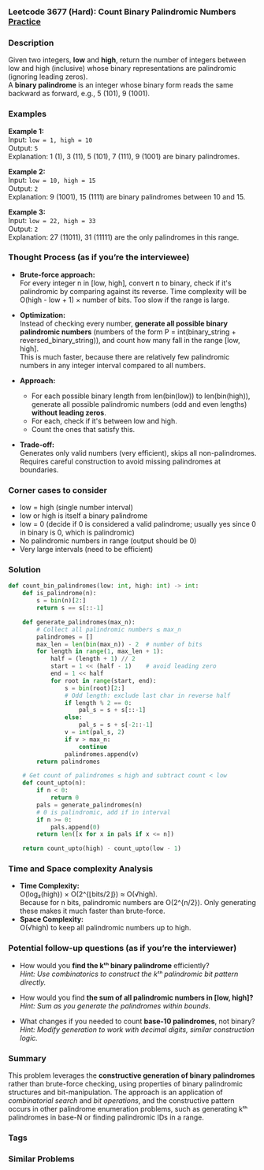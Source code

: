 ### Leetcode 3677 (Hard): Count Binary Palindromic Numbers [Practice](https://leetcode.com/problems/count-binary-palindromic-numbers)

### Description  
Given two integers, **low** and **high**, return the number of integers between low and high (inclusive) whose binary representations are palindromic (ignoring leading zeros).  
A **binary palindrome** is an integer whose binary form reads the same backward as forward, e.g., 5 (101), 9 (1001).

### Examples  

**Example 1:**  
Input: `low = 1, high = 10`  
Output: `5`  
Explanation: 1 (1), 3 (11), 5 (101), 7 (111), 9 (1001) are binary palindromes.

**Example 2:**  
Input: `low = 10, high = 15`  
Output: `2`  
Explanation: 9 (1001), 15 (1111) are binary palindromes between 10 and 15.

**Example 3:**  
Input: `low = 22, high = 33`  
Output: `2`  
Explanation: 27 (11011), 31 (11111) are the only palindromes in this range.

### Thought Process (as if you’re the interviewee)  

- **Brute-force approach:**  
  For every integer n in [low, high], convert n to binary, check if it's palindromic by comparing against its reverse. Time complexity will be O(high - low + 1) × number of bits. Too slow if the range is large.

- **Optimization:**  
  Instead of checking every number, **generate all possible binary palindromic numbers** (numbers of the form P = int(binary_string + reversed_binary_string)), and count how many fall in the range [low, high].  
  This is much faster, because there are relatively few palindromic numbers in any integer interval compared to all numbers.

- **Approach:**  
  - For each possible binary length from len(bin(low)) to len(bin(high)), generate all possible palindromic numbers (odd and even lengths) **without leading zeros**.
  - For each, check if it's between low and high.
  - Count the ones that satisfy this.

- **Trade-off:**  
  Generates only valid numbers (very efficient), skips all non-palindromes. Requires careful construction to avoid missing palindromes at boundaries.

### Corner cases to consider  
- low = high (single number interval)
- low or high is itself a binary palindrome
- low = 0 (decide if 0 is considered a valid palindrome; usually yes since 0 in binary is 0, which is palindromic)
- No palindromic numbers in range (output should be 0)
- Very large intervals (need to be efficient)

### Solution

```python
def count_bin_palindromes(low: int, high: int) -> int:
    def is_palindrome(n):
        s = bin(n)[2:]
        return s == s[::-1]

    def generate_palindromes(max_n):
        # Collect all palindromic numbers ≤ max_n
        palindromes = []
        max_len = len(bin(max_n)) - 2  # number of bits
        for length in range(1, max_len + 1):
            half = (length + 1) // 2
            start = 1 << (half - 1)    # avoid leading zero
            end = 1 << half
            for root in range(start, end):
                s = bin(root)[2:]
                # Odd length: exclude last char in reverse half
                if length % 2 == 0:
                    pal_s = s + s[::-1]
                else:
                    pal_s = s + s[-2::-1]
                v = int(pal_s, 2)
                if v > max_n:
                    continue
                palindromes.append(v)
        return palindromes

    # Get count of palindromes ≤ high and subtract count < low
    def count_upto(n):
        if n < 0:
            return 0
        pals = generate_palindromes(n)
        # 0 is palindromic, add if in interval
        if n >= 0:
            pals.append(0)
        return len([x for x in pals if x <= n])

    return count_upto(high) - count_upto(low - 1)
```

### Time and Space complexity Analysis  

- **Time Complexity:**  
  O(log₂(high)) × O(2^{⌊bits/2⌋}) ≈ O(√high).  
  Because for n bits, palindromic numbers are O(2^{n/2}). Only generating these makes it much faster than brute-force.  
- **Space Complexity:**  
  O(√high) to keep all palindromic numbers up to high.

### Potential follow-up questions (as if you’re the interviewer)  

- How would you **find the kᵗʰ binary palindrome** efficiently?  
  *Hint: Use combinatorics to construct the kᵗʰ palindromic bit pattern directly.*

- How would you find **the sum of all palindromic numbers in [low, high]?**  
  *Hint: Sum as you generate the palindromes within bounds.*

- What changes if you needed to count **base-10 palindromes**, not binary?  
  *Hint: Modify generation to work with decimal digits, similar construction logic.*

### Summary
This problem leverages the **constructive generation of binary palindromes** rather than brute-force checking, using properties of binary palindromic structures and bit-manipulation. The approach is an application of *combinatorial search* and *bit operations*, and the constructive pattern occurs in other palindrome enumeration problems, such as generating kᵗʰ palindromes in base-N or finding palindromic IDs in a range.

### Tags


### Similar Problems
